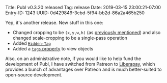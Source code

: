 Title: Publ v0.3.20 released
Tag: release
Date: 2019-03-15 23:00:21-07:00
Entry-ID: 1243
UUID: 0d429849-3cbd-5f94-bb2d-86a2a465b250

Yep, it's another release. New stuff in this one:

* Changed cropping to be `(x,y,w,h)` (as [previously mentioned](232)) and also changed scale-cropping to be a single-pass operation
* Added [`Hidden-Tag`](322#hiddentag)
* Added a [`tags` property](150#tags) to view objects

Also, on an administrative note, if you would like to help fund the development of Publ, I have switched from Patreon to [Liberapay](https://liberapay.com/PlaidWeb), which provides a bunch of advantages over Patreon and is much better-suited to open-source development.
